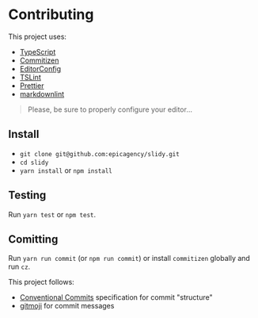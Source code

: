 # Contributing

This project uses:

- [TypeScript](http://www.typescriptlang.org/)
- [Commitizen](http://commitizen.github.io/cz-cli/)
- [EditorConfig](https://editorconfig.org/)
- [TSLint](https://palantir.github.io/tslint/)
- [Prettier](https://prettier.io/)
- [markdownlint](https://github.com/DavidAnson/markdownlint)

> Please, be sure to properly configure your editor…

## Install

- `git clone git@github.com:epicagency/slidy.git`
- `cd slidy`
- `yarn install` or `npm install`

## Testing

Run `yarn test` or `npm test`.

## Comitting

Run `yarn run commit` (or `npm run commit`) or install `commitizen` globally and run `cz`.

This project follows:

- [Conventional Commits](https://conventionalcommits.org) specification for commit "structure"
- [gitmoji](https://gitmoji.carloscuesta.me/) for commit messages
